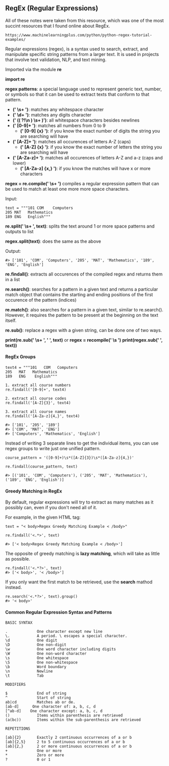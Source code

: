 ## RegEx (Regular Expressions)
All of these notes were taken from this resource, which was one of the most succint resources that I found online about RegEx.

```
https://www.machinelearningplus.com/python/python-regex-tutorial-examples/
```


Regular expressions (regex), is a syntax used to search, extract, and
manipulate specific string patterns from a larger text. It is used in projects
that involve text validation, NLP, and text mining.

Imported via the module **re**

**import re**

**regex patterns**: a special language used to represent generic text, number, or symbols so that it can be used to extract texts that conform to that pattern.

* **(' \s+ ')**: matches any whitespace character
* **(' \d+ ')**: matches any digits character
* **(' (( ?!\n ) \s+ )')**: all whitespace characters besides newlines
* **(' [0-9]+ ')**: matches all numbers from 0 to 9
    - **(' [0-9] {x} ')**: if you know the exact number of digits the string you are searching will have
* **(' [A-Z]+ ')**: matches all occurences of letters A-Z (caps)
    - **(' [A-Z] {x} ')**: if you know the exact number of letters the string you are searching will have
* **(' [A-Za-z]+ ')**: matches all occurences of letters A-Z and a-z (caps and lower)
    - **(' [A-Za-z] {x,} ')**: if you know the matches will have x or more characters


**regex = re.compile(' \s+ ')**
compiles a regular expression pattern that can be used to match at least one more more space characters.

Input:
```
text = """101 COM    Computers
205 MAT   Mathematics
189 ENG   English"""
```

**re.split(' \s+ ', text)**: splits the text around 1 or more space patterns and outputs to list

**regex.split(text)**: does the same as the above

Output:
```
#> ['101', 'COM', 'Computers', '205', 'MAT', 'Mathematics', '189', 'ENG', 'English']
```

**re.findall()**: extracts all occurences of the compiled regex and returns them in a list

**re.search()**: searches for a pattern in a given text and returns a particular match object that contains the starting and ending positions of the first occurence of the pattern (indices)

**re.match()**: also searches for a pattern in a given text, similar to re.search(). However, it requires the pattern to be present at the beginning on the text itself.

**re.sub()**: replace a regex with a given string, can be done one of two ways.

**print(re.sub(' \s+ ', ' ', text)**
or
**regex = recompile(' \s ')**
**print(regex.sub(' ', text))**

#### RegEx Groups

```
text4 = """101   COM   Computers
205   MAT   Mathematics
189   ENG    English"""

1. extract all course numbers
re.findall('[0-9]+', text4)

2. extract all course codes
re.findall('[A-Z]{3}', text4)

3. extract all course names
re.findall('[A-Za-z]{4,}', text4)

#> ['101', '205', '189']
#> ['COM', 'MAT', 'ENG']
#> ['Computers', 'Mathematics', 'English']
```

Instead of writing 3 separate lines to get the individual items, you can use regex groups to write just one unified pattern.

```
course_pattern = '([0-9]+)\s*([A-Z]{3})\s*([A-Za-z]{4,})'

re.findall(course_pattern, text)

#> [('101', 'COM', 'Computers'), ('205', 'MAT', 'Mathematics'), ('189', 'ENG', 'English')]
```
#### Greedy Matching in RegEx

By default, regular expressions will try to extract as many matches as it possibly can, even if you don't need all of it.

For example, in the given HTML tag:
```
text = "< body>Regex Greedy Matching Example < /body>"

re.findall('<.*>', text)

#> ['< body>Regex Greedy Matching Example < /body>']

```

The opposite of greedy matching is **lazy matching**, which will take as little as possible.

```
re.findall('<.*?>', text)
#> ['< body>', '< /body>']
```

If you only want the first match to be retrieved, use the **search** mathod instead.
```
re.search('<.*?>', text).group()
#> '< body>'
```

#### Common Regular Expression Syntax and Patterns
```
BASIC SYNTAX

.             One character except new line
\.            A period. \ escapes a special character.
\d            One digit
\D            One non-digit
\w            One word character including digits
\W            One non-word character
\s            One whitespace
\S            One non-whitespace
\b            Word boundary
\n            Newline
\t            Tab

MODIFIERS

$             End of string
^             Start of string
ab|cd         Matches ab or de.
[ab-d]	    One character of: a, b, c, d
[^ab-d]	   One character except: a, b, c, d
()            Items within parenthesis are retrieved
(a(bc))       Items within the sub-parenthesis are retrieved

REPETITIONS

[ab]{2}       Exactly 2 continuous occurrences of a or b
[ab]{2,5}     2 to 5 continuous occurrences of a or b
[ab]{2,}      2 or more continuous occurrences of a or b
+             One or more
*             Zero or more
?             0 or 1
```
